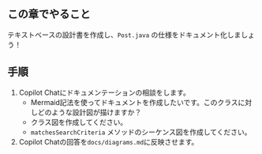 ## この章でやること

テキストベースの設計書を作成し、`Post.java` の仕様をドキュメント化しましょう！

## 手順

1. Copilot Chatにドキュメンテーションの相談をします。
    - Mermaid記法を使ってドキュメントを作成したいです。このクラスに対しどのような設計図が描けますか？
    - クラス図を作成してください。
    - `matchesSearchCriteria` メソッドのシーケンス図を作成してください。
1. Copilot Chatの回答を`docs/diagrams.md`に反映させます。
